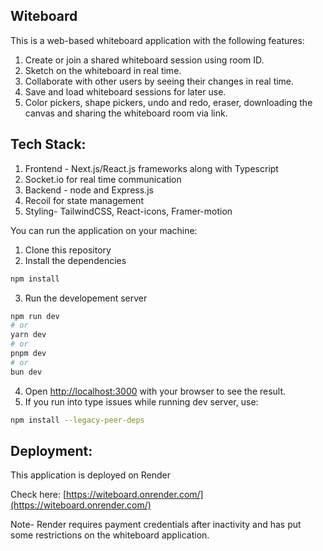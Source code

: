 ## Witeboard

This is a web-based whiteboard application with the following features:

1. Create or join a shared whiteboard session using room ID.
2. Sketch on the whiteboard in real time.
3. Collaborate with other users by seeing their changes in real time.
4. Save and load whiteboard sessions for later use.
5. Color pickers, shape pickers, undo and redo, eraser, downloading the canvas and sharing the whiteboard room via link.

## Tech Stack:

1. Frontend - Next.js/React.js frameworks along with Typescript
2. Socket.io for real time communication
3. Backend - node and Express.js
4. Recoil for state management
5. Styling- TailwindCSS, React-icons, Framer-motion

You can run the application on your machine:

1. Clone this repository
2. Install the dependencies
```bash
npm install
```
3. Run the developement server
```bash
npm run dev
# or
yarn dev
# or
pnpm dev
# or
bun dev
```
4. Open [http://localhost:3000](http://localhost:3000) with your browser to see the result.
5. If you run into type issues while running dev server, use:
```bash
npm install --legacy-peer-deps
```
## Deployment:
This application is deployed on Render

Check here: [https://witeboard.onrender.com/](https://witeboard.onrender.com/)

Note- Render requires payment credentials after inactivity and has put some restrictions on the whiteboard application.
